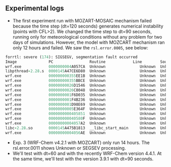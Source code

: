 ## Experimental logs
- The first experiment run with MOZART-MOSAIC mechanism failed because the time step (dt=120 seconds) generates numerical instability (points with CFL>2). We changed the time step to dt=90 seconds, running only for meteorological conditions without any problem for two days of simulations. However, the model with MOZCART mechanism ran only 12 hours and failed. We saw the `rsl.error.0005`, see below:

```fortran
forrtl: severe (174): SIGSEGV, segmentation fault occurred
Image              PC                Routine            Line        Source             
wrf.exe            0000000004A057CA  Unknown               Unknown  Unknown
libpthread-2.28.s  0000145A47CE6D80  Unknown               Unknown  Unknown
wrf.exe            000000000355EE1B  Unknown               Unknown  Unknown
wrf.exe            000000000355BBCE  Unknown               Unknown  Unknown
wrf.exe            00000000026D1546  Unknown               Unknown  Unknown
wrf.exe            00000000026C8048  Unknown               Unknown  Unknown
wrf.exe            0000000001F6D035  Unknown               Unknown  Unknown
wrf.exe            0000000001F4B236  Unknown               Unknown  Unknown
wrf.exe            0000000001D98E69  Unknown               Unknown  Unknown
wrf.exe            00000000005E364F  Unknown               Unknown  Unknown
wrf.exe            0000000000405851  Unknown               Unknown  Unknown
wrf.exe            000000000040580F  Unknown               Unknown  Unknown
wrf.exe            00000000004057A2  Unknown               Unknown  Unknown
libc-2.28.so       0000145A475B1813  __libc_start_main     Unknown  Unknown
wrf.exe            00000000004056AE  Unknown               Unknown  Unknown
```

- Exp. 3 (WRF-Chem v4.2.1 with MOZCART) only run 14 hours. The rsl.error.0011 shows Unknown or SEGSEV processing.
- We'll test with dt=60 and with the recently WRF-Chem version 4.4.1. At the same time, we'll test with the version 3.9.1 with dt=90 seconds. 
